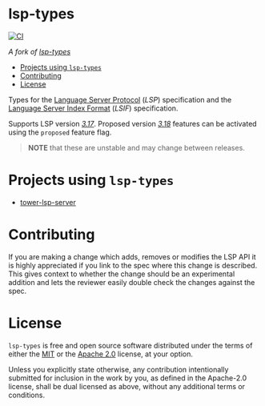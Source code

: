 # lsp-types

[![CI][ci-badge]][ci-url]
<!-- [![Crates.io][crates-badge]][crates-url] -->
<!-- [![Documentation][docs-badge]][docs-url] -->

[ci-badge]: https://github.com/tower-lsp-community/lsp-types/actions/workflows/rust.yml/badge.svg?branch=main
[ci-url]: https://github.com/tower-lsp-community/lsp-types/actions
<!-- [crates-badge]: https://img.shields.io/crates/v/lsp-types.svg -->
<!-- [crates-url]: https://crates.io/crates/tower-lsp-server -->
<!-- [docs-badge]: https://docs.rs/tower-lsp-server/badge.svg -->
<!-- [docs-url]: https://docs.rs/tower-lsp-server -->

*A fork of [lsp-types](https://github.com/gluon-lang/lsp-types)*

- [Projects using `lsp-types`](#projects-using-lsp-types)
- [Contributing](#contributing)
- [License](#license)


Types for the [Language Server Protocol] (*LSP*) specification and the [Language Server Index Format] (*LSIF*) specification.

[Language Server Protocol]: https://microsoft.github.io/language-server-protocol/
[Language Server Index Format]: https://microsoft.github.io/language-server-protocol/specifications/lsif/0.6.0/specification/

Supports LSP version [*3.17*]. Proposed version [*3.18*] features can be activated using the `proposed` feature flag.
> **NOTE** that these are unstable and may change between releases.

[*3.17*]: https://microsoft.github.io/language-server-protocol/specifications/lsp/3.17/specification
[*3.18*]: https://microsoft.github.io/language-server-protocol/specifications/lsp/3.18/specification

# Projects using `lsp-types`

- [tower-lsp-server](https://github.com/tower-lsp-community/tower-lsp-server)

# Contributing

If you are making a change which adds, removes or modifies the LSP API it is highly appreciated if you link to the spec where this change is described. This gives context to whether the change should be an experimental addition and lets the reviewer easily double check the changes against the spec.

# License

`lsp-types` is free and open source software distributed under the terms of either the [MIT](LICENSE-MIT) or the [Apache 2.0](LICENSE-APACHE) license, at your option.

Unless you explicitly state otherwise, any contribution intentionally submitted for inclusion in the work by you, as defined in the Apache-2.0 license, shall be dual licensed as above, without any additional terms or conditions.

